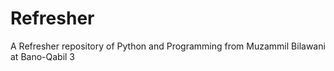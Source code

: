 # Refresher
A Refresher repository of Python and Programming from Muzammil Bilawani at Bano-Qabil 3
